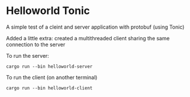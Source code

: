 # Helloworld Tonic

A simple test of a cleint and server application with protobuf (using Tonic)

Added a little extra: created a multithreaded client sharing the same connection to the server



To run the server: 

```
cargo run --bin helloworld-server
```

To run the client (on another terminal)
```
cargo run --bin helloworld-client
```

